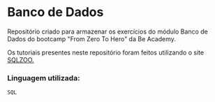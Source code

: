 # Banco de Dados
Repositório criado para armazenar os exercícios do módulo Banco de Dados do bootcamp "From Zero To Hero" da Be Academy.

Os tutoriais presentes neste repositório foram feitos utilizando o site [SQLZOO.](https://sqlzoo.net/wiki/SQL_Tutorial)

### Linguagem utilizada:
<code>SQL</code>